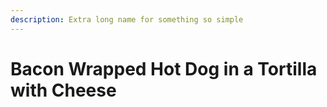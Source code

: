 ```yaml
---
description: Extra long name for something so simple
---
```


# Bacon Wrapped Hot Dog in a Tortilla with Cheese

